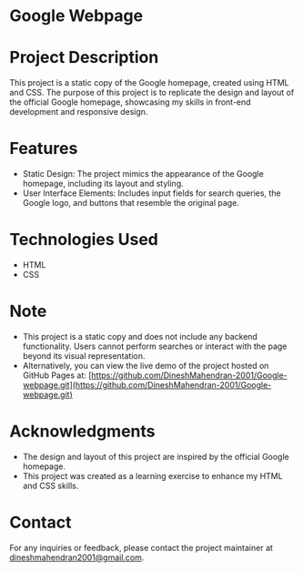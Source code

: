 # Google Webpage

# Project Description
This project is a static copy of the Google homepage, created using HTML and CSS. The purpose of this project is to replicate the design and layout of the official Google homepage, showcasing my skills in front-end development and responsive design.

# Features
- Static Design: The project mimics the appearance of the Google homepage, including its layout and styling.
- User Interface Elements: Includes input fields for search queries, the Google logo, and buttons that resemble the original page.

# Technologies Used
- HTML
- CSS

# Note
- This project is a static copy and does not include any backend functionality. Users cannot perform searches or interact with the page beyond its visual representation.
- Alternatively, you can view the live demo of the project hosted on GitHub Pages at: 
[https://github.com/DineshMahendran-2001/Google-webpage.git](https://github.com/DineshMahendran-2001/Google-webpage.git)

# Acknowledgments
- The design and layout of this project are inspired by the official Google homepage.
- This project was created as a learning exercise to enhance my HTML and CSS skills.

# Contact
For any inquiries or feedback, please contact the project maintainer at [dineshmahendran2001@gmail.com](mailto:dineshmahendran2001@gmail.com).
